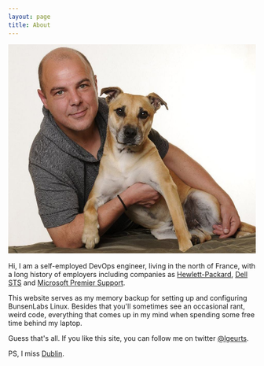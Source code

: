 ```yaml
---
layout: page
title: About
---
```


![Here I am with my dog Tigger.](/assets/portrait.jpg)

Hi, I am a self-employed DevOps engineer, living in the north of France,  with a long history of employers including companies as [Hewlett-Packard](http://https://www.hpe.com/ie/en/home.html), [Dell STS](http://www.dell.com/learn/us/en/04/premier?c=us&l=en) and [Microsoft Premier Support](https://support.microsoft.com/en-us/premier).

This website serves as my memory backup for setting up and configuring BunsenLabs Linux. Besides that you'll sometimes see an occasional rant, weird code, everything that comes up in my mind when spending some free time behind my laptop.

Guess that's all. If you like this site, you can follow me on twitter [@lgeurts](https://twitter.com/lgeurts).

PS, I miss [Dublin](https://www.youtube.com/watch?v=LV5QYfpKvEE). 
